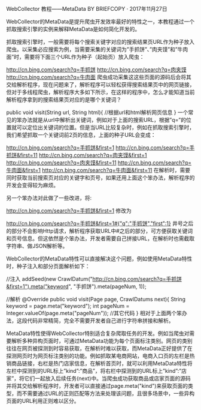 WebCollector 教程——MetaData
BY BRIEFCOPY · 2017年11月27日

WebCollector的MetaData是提升爬虫开发效率最好的特性之一，本教程通过一个抓取搜索引擎的实例来解释MetaData是如何简化开发的。

抓取搜索引擎时，一般需要将每个搜索关键字对应的搜索结果页URL作为种子放入爬虫。以采集必应搜索为例，当需要采集的关键词为”手抓饼”、”肉夹馍”和”牛肉面”时，需要将下面三个URL作为种子（起始页）放入爬虫：

http://cn.bing.com/search?q=手抓饼
http://cn.bing.com/search?q=肉夹馍
http://cn.bing.com/search?q=牛肉面
爬虫成功采集这这些页面的源码后会将其交给解析程序，现在问题来了，解析程序可以轻松获得搜索结果页中的网页链接，但对于多线程爬虫，解析程序大多如下所示，在这样的程序中，怎么才能知道当前解析程序拿到的搜索结果页对应的是哪个关键词？

public void visit(String url, String html){
  //根据url和html解析网页信息
}
一个常见的笨办法就是从url中解析出关键词，例如对于上面的搜索URL，根据”q=”的位置就可以定位出关键词的位置。但是当URL比较复杂时，例如在抓取搜索引擎时，我们希望抓取一个关键词前2页的信息，上面的种子URL会变成：

http://cn.bing.com/search?q=手抓饼&first=1
http://cn.bing.com/search?q=手抓饼&first=11
http://cn.bing.com/search?q=肉夹馍&first=1
http://cn.bing.com/search?q=肉夹馍&first=11
http://cn.bing.com/search?q=牛肉面&first=1
http://cn.bing.com/search?q=牛肉面&first=11
在解析时，需要同时获取当前搜索页对应的关键字和页号，如果还用上面这个笨办法，解析程序的开发会变得较为麻烦。

另一个笨办法对此做了一些改进，将:

http://cn.bing.com/search?q=手抓饼&first=1
修改为

http://cn.bing.com/search?q=手抓饼&first=1#{"q":"手抓饼","first":1}
井号之后的部分不会影响Http请求，解析程序获取URL中#之后的部分，可方便获取关键词和页号信息。但这依然是个笨办法，开发者需要自己拼接URL，在解析时也需截取字符串、做JSON解析等。

WebCollector的MetaData特性可以直接解决这个问题，例如使用MetaData特性时，种子注入和部分页面解析如下：

//注入
addSeed(new CrawlDatum("http://cn.bing.com/search?q=手抓饼&first=1").meta("keyword", "手抓饼").meta(pageNum, 1));

//解析
@Override
public void visit(Page page, CrawlDatums next){
  String keyword = page.meta("keyword");
  int pageNum = Integer.valueOf(page.meta("pageNum"));
  //其它代码
}
相对于上面两个笨办法，这段代码非常精简，完全不需要开发者自己进行字符串拼接和解析。

MetaData特性使得WebCollector特别适合复杂爬取任务的开发。例如当爬虫对需要解析多种异构页面时，可通过MetaData功能为每个页面标注类别。网页的类别往往在网页被探测到时容易获取，在解析时难以获取，而MetaData正好提供了在探测网页时为网页标注类别的功能。例如抓取某电商网站，电商入口页的左栏是热销商品链接，右栏是热门店家信息，在解析首页时，就可以利用MetaData特性将左栏中探测到的URL标上”kind”:”商品”，将右栏中探测到的URL标上”kind”:”店家”，将它们一起放入后续任务(next)中。当爬虫成功获取商品或店家页面的源码并将其交给解析程序时，开发者可以直接通过page.meta("kind")来获取页面的类型，而不需要通过URL的正则匹配等方法来处理该问题，且很多场景中，一些异构页面的URL利用正则难以区分。